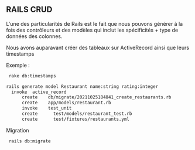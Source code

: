 ## RAILS CRUD

L'une des particularités de Rails est le fait que nous pouvons générer à la fois des contrôleurs et des modèles qui inclut les spécificités + type de données des colonnes.

Nous avons auparavant créer des tableaux sur ActiveRecord ainsi que leurs timestamps

Exemple : 
```bash
 rake db:timestamps
```


```bash
rails generate model Restaurant name:string rating:integer
  invoke  active_record
      create    db/migrate/20211025184841_create_restaurants.rb
      create    app/models/restaurant.rb
      invoke    test_unit
      create      test/models/restaurant_test.rb
      create      test/fixtures/restaurants.yml
```


Migration 

```bash
 rails db:migrate
```
